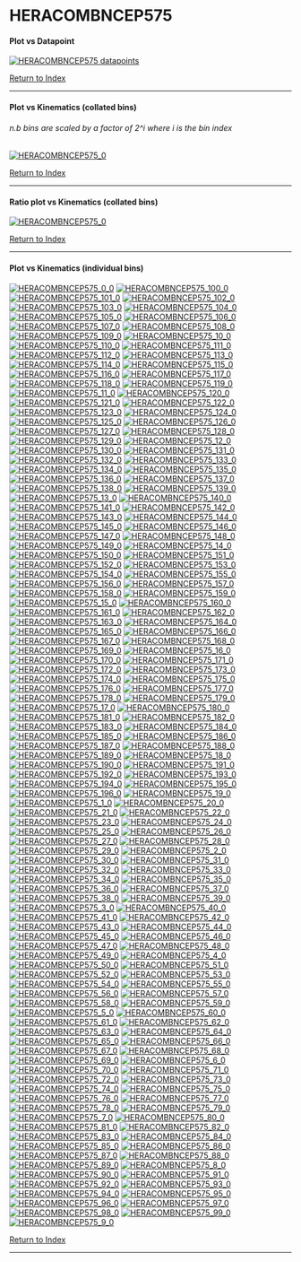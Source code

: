 HERACOMBNCEP575
===============
#### Plot vs Datapoint 
[![HERACOMBNCEP575 datapoints](HERACOMBNCEP575.png)](HERACOMBNCEP575.pdf) 

[Return to Index](../index.html)

------------- 
#### Plot vs Kinematics (collated bins) 
###### n.b bins are scaled by a factor of 2^i where i is the bin index  
[![HERACOMBNCEP575_0](HERACOMBNCEP575_0.png)](HERACOMBNCEP575_0.pdf)
      
[Return to Index](../index.html)

------------- 
#### Ratio plot vs Kinematics (collated bins) 
[![HERACOMBNCEP575_0](HERACOMBNCEP575_0_R.png)](HERACOMBNCEP575_0_R.pdf)
      
[Return to Index](../index.html)

------------- 
#### Plot vs Kinematics (individual bins) 
[![HERACOMBNCEP575_0_0](HERACOMBNCEP575_0_0.png)](HERACOMBNCEP575_0_0.pdf)
[![HERACOMBNCEP575_100_0](HERACOMBNCEP575_100_0.png)](HERACOMBNCEP575_100_0.pdf)
[![HERACOMBNCEP575_101_0](HERACOMBNCEP575_101_0.png)](HERACOMBNCEP575_101_0.pdf)
[![HERACOMBNCEP575_102_0](HERACOMBNCEP575_102_0.png)](HERACOMBNCEP575_102_0.pdf)
[![HERACOMBNCEP575_103_0](HERACOMBNCEP575_103_0.png)](HERACOMBNCEP575_103_0.pdf)
[![HERACOMBNCEP575_104_0](HERACOMBNCEP575_104_0.png)](HERACOMBNCEP575_104_0.pdf)
[![HERACOMBNCEP575_105_0](HERACOMBNCEP575_105_0.png)](HERACOMBNCEP575_105_0.pdf)
[![HERACOMBNCEP575_106_0](HERACOMBNCEP575_106_0.png)](HERACOMBNCEP575_106_0.pdf)
[![HERACOMBNCEP575_107_0](HERACOMBNCEP575_107_0.png)](HERACOMBNCEP575_107_0.pdf)
[![HERACOMBNCEP575_108_0](HERACOMBNCEP575_108_0.png)](HERACOMBNCEP575_108_0.pdf)
[![HERACOMBNCEP575_109_0](HERACOMBNCEP575_109_0.png)](HERACOMBNCEP575_109_0.pdf)
[![HERACOMBNCEP575_10_0](HERACOMBNCEP575_10_0.png)](HERACOMBNCEP575_10_0.pdf)
[![HERACOMBNCEP575_110_0](HERACOMBNCEP575_110_0.png)](HERACOMBNCEP575_110_0.pdf)
[![HERACOMBNCEP575_111_0](HERACOMBNCEP575_111_0.png)](HERACOMBNCEP575_111_0.pdf)
[![HERACOMBNCEP575_112_0](HERACOMBNCEP575_112_0.png)](HERACOMBNCEP575_112_0.pdf)
[![HERACOMBNCEP575_113_0](HERACOMBNCEP575_113_0.png)](HERACOMBNCEP575_113_0.pdf)
[![HERACOMBNCEP575_114_0](HERACOMBNCEP575_114_0.png)](HERACOMBNCEP575_114_0.pdf)
[![HERACOMBNCEP575_115_0](HERACOMBNCEP575_115_0.png)](HERACOMBNCEP575_115_0.pdf)
[![HERACOMBNCEP575_116_0](HERACOMBNCEP575_116_0.png)](HERACOMBNCEP575_116_0.pdf)
[![HERACOMBNCEP575_117_0](HERACOMBNCEP575_117_0.png)](HERACOMBNCEP575_117_0.pdf)
[![HERACOMBNCEP575_118_0](HERACOMBNCEP575_118_0.png)](HERACOMBNCEP575_118_0.pdf)
[![HERACOMBNCEP575_119_0](HERACOMBNCEP575_119_0.png)](HERACOMBNCEP575_119_0.pdf)
[![HERACOMBNCEP575_11_0](HERACOMBNCEP575_11_0.png)](HERACOMBNCEP575_11_0.pdf)
[![HERACOMBNCEP575_120_0](HERACOMBNCEP575_120_0.png)](HERACOMBNCEP575_120_0.pdf)
[![HERACOMBNCEP575_121_0](HERACOMBNCEP575_121_0.png)](HERACOMBNCEP575_121_0.pdf)
[![HERACOMBNCEP575_122_0](HERACOMBNCEP575_122_0.png)](HERACOMBNCEP575_122_0.pdf)
[![HERACOMBNCEP575_123_0](HERACOMBNCEP575_123_0.png)](HERACOMBNCEP575_123_0.pdf)
[![HERACOMBNCEP575_124_0](HERACOMBNCEP575_124_0.png)](HERACOMBNCEP575_124_0.pdf)
[![HERACOMBNCEP575_125_0](HERACOMBNCEP575_125_0.png)](HERACOMBNCEP575_125_0.pdf)
[![HERACOMBNCEP575_126_0](HERACOMBNCEP575_126_0.png)](HERACOMBNCEP575_126_0.pdf)
[![HERACOMBNCEP575_127_0](HERACOMBNCEP575_127_0.png)](HERACOMBNCEP575_127_0.pdf)
[![HERACOMBNCEP575_128_0](HERACOMBNCEP575_128_0.png)](HERACOMBNCEP575_128_0.pdf)
[![HERACOMBNCEP575_129_0](HERACOMBNCEP575_129_0.png)](HERACOMBNCEP575_129_0.pdf)
[![HERACOMBNCEP575_12_0](HERACOMBNCEP575_12_0.png)](HERACOMBNCEP575_12_0.pdf)
[![HERACOMBNCEP575_130_0](HERACOMBNCEP575_130_0.png)](HERACOMBNCEP575_130_0.pdf)
[![HERACOMBNCEP575_131_0](HERACOMBNCEP575_131_0.png)](HERACOMBNCEP575_131_0.pdf)
[![HERACOMBNCEP575_132_0](HERACOMBNCEP575_132_0.png)](HERACOMBNCEP575_132_0.pdf)
[![HERACOMBNCEP575_133_0](HERACOMBNCEP575_133_0.png)](HERACOMBNCEP575_133_0.pdf)
[![HERACOMBNCEP575_134_0](HERACOMBNCEP575_134_0.png)](HERACOMBNCEP575_134_0.pdf)
[![HERACOMBNCEP575_135_0](HERACOMBNCEP575_135_0.png)](HERACOMBNCEP575_135_0.pdf)
[![HERACOMBNCEP575_136_0](HERACOMBNCEP575_136_0.png)](HERACOMBNCEP575_136_0.pdf)
[![HERACOMBNCEP575_137_0](HERACOMBNCEP575_137_0.png)](HERACOMBNCEP575_137_0.pdf)
[![HERACOMBNCEP575_138_0](HERACOMBNCEP575_138_0.png)](HERACOMBNCEP575_138_0.pdf)
[![HERACOMBNCEP575_139_0](HERACOMBNCEP575_139_0.png)](HERACOMBNCEP575_139_0.pdf)
[![HERACOMBNCEP575_13_0](HERACOMBNCEP575_13_0.png)](HERACOMBNCEP575_13_0.pdf)
[![HERACOMBNCEP575_140_0](HERACOMBNCEP575_140_0.png)](HERACOMBNCEP575_140_0.pdf)
[![HERACOMBNCEP575_141_0](HERACOMBNCEP575_141_0.png)](HERACOMBNCEP575_141_0.pdf)
[![HERACOMBNCEP575_142_0](HERACOMBNCEP575_142_0.png)](HERACOMBNCEP575_142_0.pdf)
[![HERACOMBNCEP575_143_0](HERACOMBNCEP575_143_0.png)](HERACOMBNCEP575_143_0.pdf)
[![HERACOMBNCEP575_144_0](HERACOMBNCEP575_144_0.png)](HERACOMBNCEP575_144_0.pdf)
[![HERACOMBNCEP575_145_0](HERACOMBNCEP575_145_0.png)](HERACOMBNCEP575_145_0.pdf)
[![HERACOMBNCEP575_146_0](HERACOMBNCEP575_146_0.png)](HERACOMBNCEP575_146_0.pdf)
[![HERACOMBNCEP575_147_0](HERACOMBNCEP575_147_0.png)](HERACOMBNCEP575_147_0.pdf)
[![HERACOMBNCEP575_148_0](HERACOMBNCEP575_148_0.png)](HERACOMBNCEP575_148_0.pdf)
[![HERACOMBNCEP575_149_0](HERACOMBNCEP575_149_0.png)](HERACOMBNCEP575_149_0.pdf)
[![HERACOMBNCEP575_14_0](HERACOMBNCEP575_14_0.png)](HERACOMBNCEP575_14_0.pdf)
[![HERACOMBNCEP575_150_0](HERACOMBNCEP575_150_0.png)](HERACOMBNCEP575_150_0.pdf)
[![HERACOMBNCEP575_151_0](HERACOMBNCEP575_151_0.png)](HERACOMBNCEP575_151_0.pdf)
[![HERACOMBNCEP575_152_0](HERACOMBNCEP575_152_0.png)](HERACOMBNCEP575_152_0.pdf)
[![HERACOMBNCEP575_153_0](HERACOMBNCEP575_153_0.png)](HERACOMBNCEP575_153_0.pdf)
[![HERACOMBNCEP575_154_0](HERACOMBNCEP575_154_0.png)](HERACOMBNCEP575_154_0.pdf)
[![HERACOMBNCEP575_155_0](HERACOMBNCEP575_155_0.png)](HERACOMBNCEP575_155_0.pdf)
[![HERACOMBNCEP575_156_0](HERACOMBNCEP575_156_0.png)](HERACOMBNCEP575_156_0.pdf)
[![HERACOMBNCEP575_157_0](HERACOMBNCEP575_157_0.png)](HERACOMBNCEP575_157_0.pdf)
[![HERACOMBNCEP575_158_0](HERACOMBNCEP575_158_0.png)](HERACOMBNCEP575_158_0.pdf)
[![HERACOMBNCEP575_159_0](HERACOMBNCEP575_159_0.png)](HERACOMBNCEP575_159_0.pdf)
[![HERACOMBNCEP575_15_0](HERACOMBNCEP575_15_0.png)](HERACOMBNCEP575_15_0.pdf)
[![HERACOMBNCEP575_160_0](HERACOMBNCEP575_160_0.png)](HERACOMBNCEP575_160_0.pdf)
[![HERACOMBNCEP575_161_0](HERACOMBNCEP575_161_0.png)](HERACOMBNCEP575_161_0.pdf)
[![HERACOMBNCEP575_162_0](HERACOMBNCEP575_162_0.png)](HERACOMBNCEP575_162_0.pdf)
[![HERACOMBNCEP575_163_0](HERACOMBNCEP575_163_0.png)](HERACOMBNCEP575_163_0.pdf)
[![HERACOMBNCEP575_164_0](HERACOMBNCEP575_164_0.png)](HERACOMBNCEP575_164_0.pdf)
[![HERACOMBNCEP575_165_0](HERACOMBNCEP575_165_0.png)](HERACOMBNCEP575_165_0.pdf)
[![HERACOMBNCEP575_166_0](HERACOMBNCEP575_166_0.png)](HERACOMBNCEP575_166_0.pdf)
[![HERACOMBNCEP575_167_0](HERACOMBNCEP575_167_0.png)](HERACOMBNCEP575_167_0.pdf)
[![HERACOMBNCEP575_168_0](HERACOMBNCEP575_168_0.png)](HERACOMBNCEP575_168_0.pdf)
[![HERACOMBNCEP575_169_0](HERACOMBNCEP575_169_0.png)](HERACOMBNCEP575_169_0.pdf)
[![HERACOMBNCEP575_16_0](HERACOMBNCEP575_16_0.png)](HERACOMBNCEP575_16_0.pdf)
[![HERACOMBNCEP575_170_0](HERACOMBNCEP575_170_0.png)](HERACOMBNCEP575_170_0.pdf)
[![HERACOMBNCEP575_171_0](HERACOMBNCEP575_171_0.png)](HERACOMBNCEP575_171_0.pdf)
[![HERACOMBNCEP575_172_0](HERACOMBNCEP575_172_0.png)](HERACOMBNCEP575_172_0.pdf)
[![HERACOMBNCEP575_173_0](HERACOMBNCEP575_173_0.png)](HERACOMBNCEP575_173_0.pdf)
[![HERACOMBNCEP575_174_0](HERACOMBNCEP575_174_0.png)](HERACOMBNCEP575_174_0.pdf)
[![HERACOMBNCEP575_175_0](HERACOMBNCEP575_175_0.png)](HERACOMBNCEP575_175_0.pdf)
[![HERACOMBNCEP575_176_0](HERACOMBNCEP575_176_0.png)](HERACOMBNCEP575_176_0.pdf)
[![HERACOMBNCEP575_177_0](HERACOMBNCEP575_177_0.png)](HERACOMBNCEP575_177_0.pdf)
[![HERACOMBNCEP575_178_0](HERACOMBNCEP575_178_0.png)](HERACOMBNCEP575_178_0.pdf)
[![HERACOMBNCEP575_179_0](HERACOMBNCEP575_179_0.png)](HERACOMBNCEP575_179_0.pdf)
[![HERACOMBNCEP575_17_0](HERACOMBNCEP575_17_0.png)](HERACOMBNCEP575_17_0.pdf)
[![HERACOMBNCEP575_180_0](HERACOMBNCEP575_180_0.png)](HERACOMBNCEP575_180_0.pdf)
[![HERACOMBNCEP575_181_0](HERACOMBNCEP575_181_0.png)](HERACOMBNCEP575_181_0.pdf)
[![HERACOMBNCEP575_182_0](HERACOMBNCEP575_182_0.png)](HERACOMBNCEP575_182_0.pdf)
[![HERACOMBNCEP575_183_0](HERACOMBNCEP575_183_0.png)](HERACOMBNCEP575_183_0.pdf)
[![HERACOMBNCEP575_184_0](HERACOMBNCEP575_184_0.png)](HERACOMBNCEP575_184_0.pdf)
[![HERACOMBNCEP575_185_0](HERACOMBNCEP575_185_0.png)](HERACOMBNCEP575_185_0.pdf)
[![HERACOMBNCEP575_186_0](HERACOMBNCEP575_186_0.png)](HERACOMBNCEP575_186_0.pdf)
[![HERACOMBNCEP575_187_0](HERACOMBNCEP575_187_0.png)](HERACOMBNCEP575_187_0.pdf)
[![HERACOMBNCEP575_188_0](HERACOMBNCEP575_188_0.png)](HERACOMBNCEP575_188_0.pdf)
[![HERACOMBNCEP575_189_0](HERACOMBNCEP575_189_0.png)](HERACOMBNCEP575_189_0.pdf)
[![HERACOMBNCEP575_18_0](HERACOMBNCEP575_18_0.png)](HERACOMBNCEP575_18_0.pdf)
[![HERACOMBNCEP575_190_0](HERACOMBNCEP575_190_0.png)](HERACOMBNCEP575_190_0.pdf)
[![HERACOMBNCEP575_191_0](HERACOMBNCEP575_191_0.png)](HERACOMBNCEP575_191_0.pdf)
[![HERACOMBNCEP575_192_0](HERACOMBNCEP575_192_0.png)](HERACOMBNCEP575_192_0.pdf)
[![HERACOMBNCEP575_193_0](HERACOMBNCEP575_193_0.png)](HERACOMBNCEP575_193_0.pdf)
[![HERACOMBNCEP575_194_0](HERACOMBNCEP575_194_0.png)](HERACOMBNCEP575_194_0.pdf)
[![HERACOMBNCEP575_195_0](HERACOMBNCEP575_195_0.png)](HERACOMBNCEP575_195_0.pdf)
[![HERACOMBNCEP575_196_0](HERACOMBNCEP575_196_0.png)](HERACOMBNCEP575_196_0.pdf)
[![HERACOMBNCEP575_19_0](HERACOMBNCEP575_19_0.png)](HERACOMBNCEP575_19_0.pdf)
[![HERACOMBNCEP575_1_0](HERACOMBNCEP575_1_0.png)](HERACOMBNCEP575_1_0.pdf)
[![HERACOMBNCEP575_20_0](HERACOMBNCEP575_20_0.png)](HERACOMBNCEP575_20_0.pdf)
[![HERACOMBNCEP575_21_0](HERACOMBNCEP575_21_0.png)](HERACOMBNCEP575_21_0.pdf)
[![HERACOMBNCEP575_22_0](HERACOMBNCEP575_22_0.png)](HERACOMBNCEP575_22_0.pdf)
[![HERACOMBNCEP575_23_0](HERACOMBNCEP575_23_0.png)](HERACOMBNCEP575_23_0.pdf)
[![HERACOMBNCEP575_24_0](HERACOMBNCEP575_24_0.png)](HERACOMBNCEP575_24_0.pdf)
[![HERACOMBNCEP575_25_0](HERACOMBNCEP575_25_0.png)](HERACOMBNCEP575_25_0.pdf)
[![HERACOMBNCEP575_26_0](HERACOMBNCEP575_26_0.png)](HERACOMBNCEP575_26_0.pdf)
[![HERACOMBNCEP575_27_0](HERACOMBNCEP575_27_0.png)](HERACOMBNCEP575_27_0.pdf)
[![HERACOMBNCEP575_28_0](HERACOMBNCEP575_28_0.png)](HERACOMBNCEP575_28_0.pdf)
[![HERACOMBNCEP575_29_0](HERACOMBNCEP575_29_0.png)](HERACOMBNCEP575_29_0.pdf)
[![HERACOMBNCEP575_2_0](HERACOMBNCEP575_2_0.png)](HERACOMBNCEP575_2_0.pdf)
[![HERACOMBNCEP575_30_0](HERACOMBNCEP575_30_0.png)](HERACOMBNCEP575_30_0.pdf)
[![HERACOMBNCEP575_31_0](HERACOMBNCEP575_31_0.png)](HERACOMBNCEP575_31_0.pdf)
[![HERACOMBNCEP575_32_0](HERACOMBNCEP575_32_0.png)](HERACOMBNCEP575_32_0.pdf)
[![HERACOMBNCEP575_33_0](HERACOMBNCEP575_33_0.png)](HERACOMBNCEP575_33_0.pdf)
[![HERACOMBNCEP575_34_0](HERACOMBNCEP575_34_0.png)](HERACOMBNCEP575_34_0.pdf)
[![HERACOMBNCEP575_35_0](HERACOMBNCEP575_35_0.png)](HERACOMBNCEP575_35_0.pdf)
[![HERACOMBNCEP575_36_0](HERACOMBNCEP575_36_0.png)](HERACOMBNCEP575_36_0.pdf)
[![HERACOMBNCEP575_37_0](HERACOMBNCEP575_37_0.png)](HERACOMBNCEP575_37_0.pdf)
[![HERACOMBNCEP575_38_0](HERACOMBNCEP575_38_0.png)](HERACOMBNCEP575_38_0.pdf)
[![HERACOMBNCEP575_39_0](HERACOMBNCEP575_39_0.png)](HERACOMBNCEP575_39_0.pdf)
[![HERACOMBNCEP575_3_0](HERACOMBNCEP575_3_0.png)](HERACOMBNCEP575_3_0.pdf)
[![HERACOMBNCEP575_40_0](HERACOMBNCEP575_40_0.png)](HERACOMBNCEP575_40_0.pdf)
[![HERACOMBNCEP575_41_0](HERACOMBNCEP575_41_0.png)](HERACOMBNCEP575_41_0.pdf)
[![HERACOMBNCEP575_42_0](HERACOMBNCEP575_42_0.png)](HERACOMBNCEP575_42_0.pdf)
[![HERACOMBNCEP575_43_0](HERACOMBNCEP575_43_0.png)](HERACOMBNCEP575_43_0.pdf)
[![HERACOMBNCEP575_44_0](HERACOMBNCEP575_44_0.png)](HERACOMBNCEP575_44_0.pdf)
[![HERACOMBNCEP575_45_0](HERACOMBNCEP575_45_0.png)](HERACOMBNCEP575_45_0.pdf)
[![HERACOMBNCEP575_46_0](HERACOMBNCEP575_46_0.png)](HERACOMBNCEP575_46_0.pdf)
[![HERACOMBNCEP575_47_0](HERACOMBNCEP575_47_0.png)](HERACOMBNCEP575_47_0.pdf)
[![HERACOMBNCEP575_48_0](HERACOMBNCEP575_48_0.png)](HERACOMBNCEP575_48_0.pdf)
[![HERACOMBNCEP575_49_0](HERACOMBNCEP575_49_0.png)](HERACOMBNCEP575_49_0.pdf)
[![HERACOMBNCEP575_4_0](HERACOMBNCEP575_4_0.png)](HERACOMBNCEP575_4_0.pdf)
[![HERACOMBNCEP575_50_0](HERACOMBNCEP575_50_0.png)](HERACOMBNCEP575_50_0.pdf)
[![HERACOMBNCEP575_51_0](HERACOMBNCEP575_51_0.png)](HERACOMBNCEP575_51_0.pdf)
[![HERACOMBNCEP575_52_0](HERACOMBNCEP575_52_0.png)](HERACOMBNCEP575_52_0.pdf)
[![HERACOMBNCEP575_53_0](HERACOMBNCEP575_53_0.png)](HERACOMBNCEP575_53_0.pdf)
[![HERACOMBNCEP575_54_0](HERACOMBNCEP575_54_0.png)](HERACOMBNCEP575_54_0.pdf)
[![HERACOMBNCEP575_55_0](HERACOMBNCEP575_55_0.png)](HERACOMBNCEP575_55_0.pdf)
[![HERACOMBNCEP575_56_0](HERACOMBNCEP575_56_0.png)](HERACOMBNCEP575_56_0.pdf)
[![HERACOMBNCEP575_57_0](HERACOMBNCEP575_57_0.png)](HERACOMBNCEP575_57_0.pdf)
[![HERACOMBNCEP575_58_0](HERACOMBNCEP575_58_0.png)](HERACOMBNCEP575_58_0.pdf)
[![HERACOMBNCEP575_59_0](HERACOMBNCEP575_59_0.png)](HERACOMBNCEP575_59_0.pdf)
[![HERACOMBNCEP575_5_0](HERACOMBNCEP575_5_0.png)](HERACOMBNCEP575_5_0.pdf)
[![HERACOMBNCEP575_60_0](HERACOMBNCEP575_60_0.png)](HERACOMBNCEP575_60_0.pdf)
[![HERACOMBNCEP575_61_0](HERACOMBNCEP575_61_0.png)](HERACOMBNCEP575_61_0.pdf)
[![HERACOMBNCEP575_62_0](HERACOMBNCEP575_62_0.png)](HERACOMBNCEP575_62_0.pdf)
[![HERACOMBNCEP575_63_0](HERACOMBNCEP575_63_0.png)](HERACOMBNCEP575_63_0.pdf)
[![HERACOMBNCEP575_64_0](HERACOMBNCEP575_64_0.png)](HERACOMBNCEP575_64_0.pdf)
[![HERACOMBNCEP575_65_0](HERACOMBNCEP575_65_0.png)](HERACOMBNCEP575_65_0.pdf)
[![HERACOMBNCEP575_66_0](HERACOMBNCEP575_66_0.png)](HERACOMBNCEP575_66_0.pdf)
[![HERACOMBNCEP575_67_0](HERACOMBNCEP575_67_0.png)](HERACOMBNCEP575_67_0.pdf)
[![HERACOMBNCEP575_68_0](HERACOMBNCEP575_68_0.png)](HERACOMBNCEP575_68_0.pdf)
[![HERACOMBNCEP575_69_0](HERACOMBNCEP575_69_0.png)](HERACOMBNCEP575_69_0.pdf)
[![HERACOMBNCEP575_6_0](HERACOMBNCEP575_6_0.png)](HERACOMBNCEP575_6_0.pdf)
[![HERACOMBNCEP575_70_0](HERACOMBNCEP575_70_0.png)](HERACOMBNCEP575_70_0.pdf)
[![HERACOMBNCEP575_71_0](HERACOMBNCEP575_71_0.png)](HERACOMBNCEP575_71_0.pdf)
[![HERACOMBNCEP575_72_0](HERACOMBNCEP575_72_0.png)](HERACOMBNCEP575_72_0.pdf)
[![HERACOMBNCEP575_73_0](HERACOMBNCEP575_73_0.png)](HERACOMBNCEP575_73_0.pdf)
[![HERACOMBNCEP575_74_0](HERACOMBNCEP575_74_0.png)](HERACOMBNCEP575_74_0.pdf)
[![HERACOMBNCEP575_75_0](HERACOMBNCEP575_75_0.png)](HERACOMBNCEP575_75_0.pdf)
[![HERACOMBNCEP575_76_0](HERACOMBNCEP575_76_0.png)](HERACOMBNCEP575_76_0.pdf)
[![HERACOMBNCEP575_77_0](HERACOMBNCEP575_77_0.png)](HERACOMBNCEP575_77_0.pdf)
[![HERACOMBNCEP575_78_0](HERACOMBNCEP575_78_0.png)](HERACOMBNCEP575_78_0.pdf)
[![HERACOMBNCEP575_79_0](HERACOMBNCEP575_79_0.png)](HERACOMBNCEP575_79_0.pdf)
[![HERACOMBNCEP575_7_0](HERACOMBNCEP575_7_0.png)](HERACOMBNCEP575_7_0.pdf)
[![HERACOMBNCEP575_80_0](HERACOMBNCEP575_80_0.png)](HERACOMBNCEP575_80_0.pdf)
[![HERACOMBNCEP575_81_0](HERACOMBNCEP575_81_0.png)](HERACOMBNCEP575_81_0.pdf)
[![HERACOMBNCEP575_82_0](HERACOMBNCEP575_82_0.png)](HERACOMBNCEP575_82_0.pdf)
[![HERACOMBNCEP575_83_0](HERACOMBNCEP575_83_0.png)](HERACOMBNCEP575_83_0.pdf)
[![HERACOMBNCEP575_84_0](HERACOMBNCEP575_84_0.png)](HERACOMBNCEP575_84_0.pdf)
[![HERACOMBNCEP575_85_0](HERACOMBNCEP575_85_0.png)](HERACOMBNCEP575_85_0.pdf)
[![HERACOMBNCEP575_86_0](HERACOMBNCEP575_86_0.png)](HERACOMBNCEP575_86_0.pdf)
[![HERACOMBNCEP575_87_0](HERACOMBNCEP575_87_0.png)](HERACOMBNCEP575_87_0.pdf)
[![HERACOMBNCEP575_88_0](HERACOMBNCEP575_88_0.png)](HERACOMBNCEP575_88_0.pdf)
[![HERACOMBNCEP575_89_0](HERACOMBNCEP575_89_0.png)](HERACOMBNCEP575_89_0.pdf)
[![HERACOMBNCEP575_8_0](HERACOMBNCEP575_8_0.png)](HERACOMBNCEP575_8_0.pdf)
[![HERACOMBNCEP575_90_0](HERACOMBNCEP575_90_0.png)](HERACOMBNCEP575_90_0.pdf)
[![HERACOMBNCEP575_91_0](HERACOMBNCEP575_91_0.png)](HERACOMBNCEP575_91_0.pdf)
[![HERACOMBNCEP575_92_0](HERACOMBNCEP575_92_0.png)](HERACOMBNCEP575_92_0.pdf)
[![HERACOMBNCEP575_93_0](HERACOMBNCEP575_93_0.png)](HERACOMBNCEP575_93_0.pdf)
[![HERACOMBNCEP575_94_0](HERACOMBNCEP575_94_0.png)](HERACOMBNCEP575_94_0.pdf)
[![HERACOMBNCEP575_95_0](HERACOMBNCEP575_95_0.png)](HERACOMBNCEP575_95_0.pdf)
[![HERACOMBNCEP575_96_0](HERACOMBNCEP575_96_0.png)](HERACOMBNCEP575_96_0.pdf)
[![HERACOMBNCEP575_97_0](HERACOMBNCEP575_97_0.png)](HERACOMBNCEP575_97_0.pdf)
[![HERACOMBNCEP575_98_0](HERACOMBNCEP575_98_0.png)](HERACOMBNCEP575_98_0.pdf)
[![HERACOMBNCEP575_99_0](HERACOMBNCEP575_99_0.png)](HERACOMBNCEP575_99_0.pdf)
[![HERACOMBNCEP575_9_0](HERACOMBNCEP575_9_0.png)](HERACOMBNCEP575_9_0.pdf)
      
[Return to Index](../index.html)

------------- 

